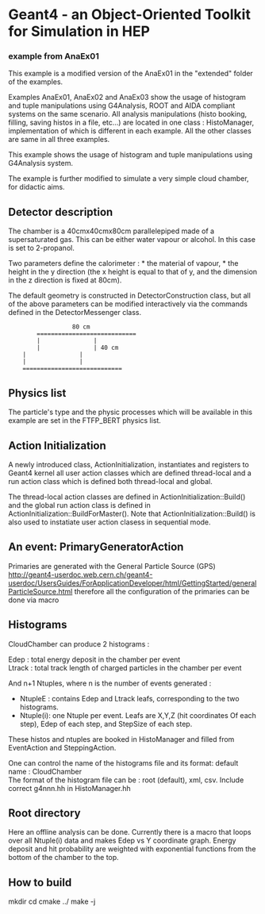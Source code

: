  # Geant4 - an Object-Oriented Toolkit for Simulation in HEP                #

 ###                    example from AnaEx01                              ###


 This example is a modified version of the AnaEx01 in the "extended" folder
 of the examples.
                            
 Examples AnaEx01, AnaEx02 and AnaEx03 show the usage of histogram and tuple 
 manipulations using G4Analysis, ROOT and AIDA compliant systems on the same
 scenario. All analysis manipulations (histo booking, filling, saving histos 
 in a file, etc...) are located in one class : HistoManager, implementation of 
 which is different in each example. All the other classes are same in all 
 three examples.
 
 This example shows the usage of histogram and tuple manipulations using 
 G4Analysis system. 
 

 The example is further modified to simulate a very simple cloud chamber, for
 didactic aims.
	
## Detector description ##
 
 The chamber is a 40cmx40cmx80cm parallelepiped made of a supersaturated gas.
 This can be either water vapour or alcohol. In this case is set to 2-propanol.
 	
 Two parameters define the calorimeter :
    * the material of vapour,
    * the height in the y direction (the x height is equal to that of y, and the
      dimension in the z direction is fixed at 80cm). 
 
 The default geometry is constructed in DetectorConstruction class,
 but all of the above parameters can be modified interactively via
 the commands defined in the DetectorMessenger class.

```
                  80 cm
        ============================
        |		 	    |
        |			    | 40 cm
	|			    |
	|			    |
	============================
```   
   
 ## Physics list ##
 
 
   The particle's type and the physic processes which will be available
   in this example are set in the FTFP_BERT physics list.
  
 ## Action Initialization ##

   A newly introduced class, ActionInitialization, 
   instantiates and registers to Geant4 kernel all user action classes 
   which are defined thread-local and a run action class
   which is defined both thread-local and global.
   
   The thread-local action classes are defined in 
     ActionInitialization::Build() 
   and  the global run action class is defined in 
     ActionInitialization::BuildForMaster().
   Note that ActionInitialization::Build() is also used to 
   instatiate user action clasess in sequential mode.
  
 ## An event: PrimaryGeneratorAction ##

   Primaries are generated with the General Particle Source (GPS)
   http://geant4-userdoc.web.cern.ch/geant4-userdoc/UsersGuides/ForApplicationDeveloper/html/GettingStarted/generalParticleSource.html
   therefore all the configuration of the primaries can be done via macro

 ## Histograms ##

 CloudChamber can produce 2 histograms :
  
  Edep : total energy deposit in the chamber per event	  
  Ltrack : total track length of charged particles in the chamber per event
 
 And n+1 Ntuples, where n is the number of events generated :
 * NtupleE : contains Edep and Ltrack leafs, corresponding to the
             two histograms.
 * Ntuple(i): one Ntuple per event. Leafs are X,Y,Z (hit coordinates
              Of each step), Edep of each step, and StepSize of each step.

  
 These histos and ntuples are booked in HistoManager and filled from 
 EventAction and SteppingAction.
 
 One can control the name of the histograms file and its format:
 default name     : CloudChamber   
 The format of the histogram file can be : root (default),
 xml, csv. Include correct g4nnn.hh in HistoManager.hh 

 ## Root directory ##
 
 Here an offline analysis can be done. Currently there is a macro that loops
 over all Ntuple(i) data and makes Edep vs Y coordinate graph.
 Energy deposit and hit probability are weighted with exponential functions
 from the bottom of the chamber to the top.
 
 ## How to build ## 

 mkdir <build dir>
 cd <build dir>
 cmake ../
 make -j<Nprocessors>
